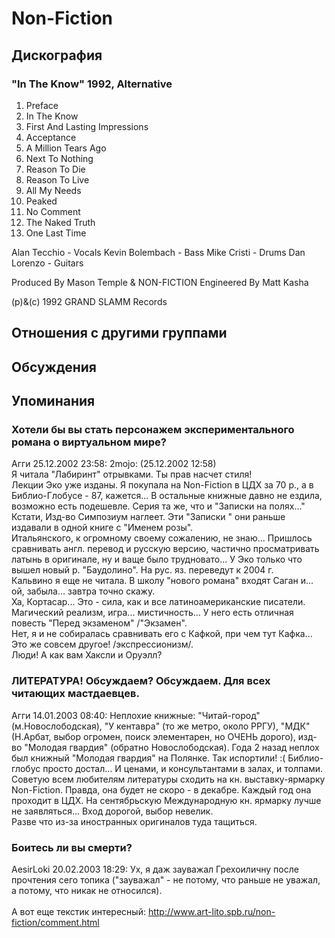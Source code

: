 # Non-Fiction



## Дискография

### "In The Know" 1992, Alternative

1. Preface
2. In The Know
3. First And Lasting  Impressions
4. Acceptance
5. A Million Tears Ago
6. Next To Nothing
7. Reason To Die
8. Reason To Live
9. All My Needs
10. Peaked
11. No Comment
12. The Naked Truth
13. One Last Time

 Alan Tecchio - Vocals
 Kevin Bolembach - Bass
 Mike Cristi - Drums
 Dan Lorenzo - Guitars

Produced By Mason Temple & NON-FICTION
Engineered By Matt Kasha

(p)&(c) 1992 GRAND SLAMM Records


## Отношения с другими группами


## Обсуждения


## Упоминания

### Хотели бы вы стать персонажем экспериментального романа о виртуальном мире?

Агги 25.12.2002 23:58:
2mojo: (25.12.2002 12:58)<BR>Я читала "Лабиринт" отрывками. Ты прав насчет стиля!<BR>Лекции Эко уже изданы. Я покупала на Non-Fiction в ЦДХ за 70 р., а в Библио-Глобусе - 87, кажется... В остальные книжные давно не ездила, возможно есть подешевле. Серия та же, что и "Записки на полях..." Кстати, Изд-во Симпозиум наглеет. Эти "Записки " они раньше издавали в одной книге с "Именем розы".<BR>Итальянского, к огромному своему сожалению, не знаю... Пришлось сравнивать англ. перевод и русскую версию, частично просматривать латынь в оригинале, ну и ваще было трудновато... У Эко только что вышел новый р. "Баудолино". На рус. яз. переведут к 2004 г. <BR>Кальвино я еще не читала. В школу "нового романа" входят Саган и... ой, забыла... завтра точно скажу.<BR>Ха, Кортасар... Это - сила, как и все латиноамериканские писатели. Магический реализм, игра... мистичность... У него есть отличная повесть "Перед экзаменом" /"Экзамен". <BR>Нет, я и не собиралась сравнивать его с Кафкой, при чем тут Кафка... Это же совсем другое! /экспрессионизм/.<BR>Люди! А как вам Хаксли и Оруэлл?<BR>

### ЛИТЕРАТУРА! Обсуждаем? Обсуждаем. Для всех читающих мастдаевцев.

Агги 14.01.2003 08:40:
Неплохие книжные: "Читай-город" (м.Новослободская), "У кентавра" (то же метро, около РРГУ), "МДК" (Н.Арбат, выбор огромен, поиск элементарен, но ОЧЕНЬ дорого), изд-во "Молодая гвардия" (обратно Новослободская). Года 2 назад неплох был книжный "Молодая гвардия" на Полянке. Так испортили! :( Библио-глобус просто достал... И ценами,  и консультантами в залах, и толпами.<BR>Советую всем любителям литературы сходить на кн. выставку-ярмарку Non-Fiction. Правда, она будет не скоро - в декабре. Каждый год она проходит в ЦДХ. На сентябрьскую Международную кн. ярмарку лучше не заявляться... Вход дорогой, выбор невелик.<BR>Разве что из-за иностранных оригиналов туда тащиться.

### Боитесь ли вы смерти?

AesirLoki 20.02.2003 18:29:
Ух, я даж зауважал Грехоиличну после прочтения сего топика ("зауважал" - не потому, что раньше не уважал, а потому, что никак не относился).<BR><BR>А вот еще текстик интересный: <A HREF="http://www.art-lito.spb.ru/non-fiction/comment.html" target="_blank">http://www.art-lito.spb.ru/non-fiction/comment.html</A>

